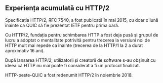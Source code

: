## Experiența acumulată cu HTTP/2

Specificația HTTP/2, RFC 7540, a fost publicată în mai 2015, cu doar o lună 
înainte ca QUIC să fie prezentat IETF pentru prima oară.

Cu HTTP/2, fundația pentru schimbarea HTTP a fost deja pusă și grupul de lucru 
a adoptat o mentalitate potrivită pentru trecerea la versiuni noi de HTTP 
mult mai repede ca înainte (trecerea de la HTTP/1 la 2 a durat aproximativ 16 
ani).

După lansarea HTTP/2, utilizatorii și creatorii de software s-au obșinuit cu 
ideea că HTTP nu mai poate fi considerat a fi un protocol finalizat.

HTTP-peste-QUIC a fost redenumit HTTP/2 în noiembrie 2018.

